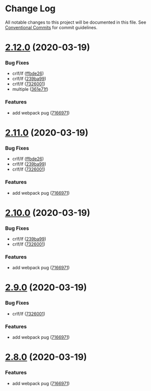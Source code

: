# Change Log

All notable changes to this project will be documented in this file.
See [Conventional Commits](https://conventionalcommits.org) for commit guidelines.

# [2.12.0](https://github.com/niama-strategies/niama/compare/v2.7.1...v2.12.0) (2020-03-19)


### Bug Fixes

* crlf/lf ([ffbde26](https://github.com/niama-strategies/niama/commit/ffbde26830f364ead6ffabe69980c0ac94a3c6e7))
* crlf/lf ([239ba99](https://github.com/niama-strategies/niama/commit/239ba992521b0717c66c683fffc0c84196af399a))
* crlf/lf ([7326001](https://github.com/niama-strategies/niama/commit/732600154d39f089aec2ba0ce0ad3cc60d5faa55))
* multiple ([361e71f](https://github.com/niama-strategies/niama/commit/361e71f9caafeda407deafd47d0980cc7bb4c3bb))


### Features

* add webpack pug ([7166971](https://github.com/niama-strategies/niama/commit/71669717ad666babee21ba43a66858e9aa4c4258))





# [2.11.0](https://github.com/niama-strategies/niama/compare/v2.7.1...v2.11.0) (2020-03-19)


### Bug Fixes

* crlf/lf ([ffbde26](https://github.com/niama-strategies/niama/commit/ffbde26830f364ead6ffabe69980c0ac94a3c6e7))
* crlf/lf ([239ba99](https://github.com/niama-strategies/niama/commit/239ba992521b0717c66c683fffc0c84196af399a))
* crlf/lf ([7326001](https://github.com/niama-strategies/niama/commit/732600154d39f089aec2ba0ce0ad3cc60d5faa55))


### Features

* add webpack pug ([7166971](https://github.com/niama-strategies/niama/commit/71669717ad666babee21ba43a66858e9aa4c4258))





# [2.10.0](https://github.com/niama-strategies/niama/compare/v2.7.1...v2.10.0) (2020-03-19)


### Bug Fixes

* crlf/lf ([239ba99](https://github.com/niama-strategies/niama/commit/239ba992521b0717c66c683fffc0c84196af399a))
* crlf/lf ([7326001](https://github.com/niama-strategies/niama/commit/732600154d39f089aec2ba0ce0ad3cc60d5faa55))


### Features

* add webpack pug ([7166971](https://github.com/niama-strategies/niama/commit/71669717ad666babee21ba43a66858e9aa4c4258))





# [2.9.0](https://github.com/niama-strategies/niama/compare/v2.7.1...v2.9.0) (2020-03-19)


### Bug Fixes

* crlf/lf ([7326001](https://github.com/niama-strategies/niama/commit/732600154d39f089aec2ba0ce0ad3cc60d5faa55))


### Features

* add webpack pug ([7166971](https://github.com/niama-strategies/niama/commit/71669717ad666babee21ba43a66858e9aa4c4258))





# [2.8.0](https://github.com/niama-strategies/niama/compare/v2.7.1...v2.8.0) (2020-03-19)


### Features

* add webpack pug ([7166971](https://github.com/niama-strategies/niama/commit/71669717ad666babee21ba43a66858e9aa4c4258))
